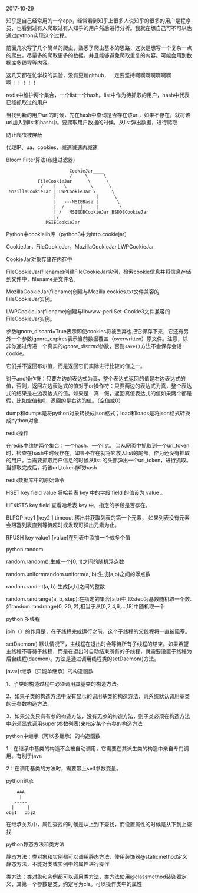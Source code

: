 2017-10-29

知乎是自己经常用的一个app，经常看到知乎上很多人说知乎的很多的用户是程序员，也看到过有人爬取过有人知乎的用户然后进行分析。我就在想自己可不可以也通过python实现这个过程。

前面几次写了几个简单的爬虫，熟悉了爬虫基本的思路，这次是想写一个复杂一点的爬虫，尽量多的爬取更多的数据，并且能够避免爬取重复的内容。可能会用到数据库多线程等内容。

这几天都在忙学校的实验，没有更新github，一定要坚持啊啊啊啊啊啊啊啊！！！！！

redis中维护两个集合，一个list一个hash。list中作为待抓取的用户，hash中代表已经抓取过的用户

当找到新的用户url的时候，先在hash中查询是否存在该url，如果不存在，就将该url加入到list和hash中。要爬取用户数据的时候，从list弹出数据，进行爬取

防止爬虫被屏蔽

代理IP、ua、cookies、减速减速再减速

Bloom Filter算法(布隆过滤器)

```
                        CookieJar____
                        /     \      \
            FileCookieJar      \      \
             /    |   \         \      \
 MozillaCookieJar | LWPCookieJar \      \
                  |               |      \
                  |   ---MSIEBase |       \
                  |  /      |     |        \
                  | /   MSIEDBCookieJar BSDDBCookieJar
                  |/
               MSIECookieJar
```

Python中cookielib库（python3中为http.cookiejar）

CookieJar，FileCookieJar，MozillaCookieJar,LWPCookieJar

CookieJar对象存储在内存中

FileCookieJar(filename)创建FileCookieJar实例，检索cookie信息并将信息存储到文件中，filename是文件名。

MozillaCookieJar(filename)创建与Mozilla cookies.txt文件兼容的FileCookieJar实例。

LWPCookieJar(filename)创建与libwww-perl Set-Cookie3文件兼容的FileCookieJar实例。

参数ignore_discard=True表示即使cookies将被丢弃也把它保存下来，它还有另外一个参数igonre_expires表示当前数据覆盖（overwritten）原文件。注意，除非你通过传递一个真实的*ignore_discard*参数，否则`save()`方法不会保存会话cookie。



它们并不返回布尔值，而是返回它们实际进行比较的值之一。

对于and操作符：只要左边的表达式为真，整个表达式返回的值是右边表达式的值，否则，返回左边表达式的值对于or操作符：只要两边的表达式为真，整个表达式的结果是左边表达式的值。如果是一真一假，返回真值表达式的值如果两个都是假，比如空值和0，返回的是右边的值。（空值或0）

dump和dumps是将python对象转换成json格式；load和loads是将json格式转换成python对象

redis操作

在redis中维护两个集合：一个hash，一个list。 当从网页中抓取到一个url_token时，检查在hash中时候存在，如果不存在就将它放入list的尾部，作为还没有抓取的用户。当需要抓取用户信息的时候从list 的头部弹出一个url_token，进行抓取。当抓取完成后，将该url_token存取hash

redis数据库中的原始命令

HSET key field value 将哈希表 key 中的字段 field 的值设为 value 。

HEXISTS key field 查看哈希表 key 中，指定的字段是否存在。

BLPOP key1 [key2 ] timeout 移出并获取列表的第一个元素， 如果列表没有元素会阻塞列表直到等待超时或发现可弹出元素为止。

RPUSH key value1 [value]在列表中添加一个或多个值



python random

random.random():生成一个[0, 1)之间的随机浮点数

random.uniformrandom.uniform(a, b):生成[a,b)之间的浮点数

random.randint(a, b):生成[a,b]之间的整数

random.randrange(a, b, step):在指定的集合[a,b)中,以step为基数随机取一个数.如random.randrange(0, 20, 2),相当于从[0,2,4,6,...,18]中随机取一个

python 多线程

join（）的作用是，在子线程完成运行之前，这个子线程的父线程将一直被阻塞。

setDaemon() 默认情况下，主线程在退出时会等待所有子线程的结束。如果希望主线程不等待子线程，而是在退出时自动结束所有的子线程，就需要设置子线程为后台线程(daemon)。方法是通过调用线程类的setDaemon()方法。



java中继承（只能单继承）的构造函数

1、子类的构造过程中必须调用其基类的构造方法。

2、如果子类的构造方法中没有显示的调用基类的构造方法，则系统默认调用基类的无参数构造方法。

3、如果父类只有有参的构造方法，没有无参的构造方法，则子类必须在构造方法中必须显式调用super(参数列表)来指定某个有参的构造方法

python中继承（可以多继承）的构造函数

1：在继承中基类的构造不会被自动调用，它需要在其派生类的构造中亲自专门调用。有别于java

2：在调用基类的方法时，需要带上self参数变量。



python继承

        AAA
         |
       -----
      |     |  
    obj1   obj2
在继承关系中，属性查找的时候是从上到下查找，而设置属性的时候是从下到上查找

python静态方法和类方法

静态方法：类对象和实例都可以调用静态方法，使用装饰器@staticmethod定义静态方法，不能对类或实例中的属性进行操作

类方法：类对象和实例都可以调用类方法，类方法使用@classmethod装饰器定义，其第一个参数是类，约定写为cls。可以操作类中的属性